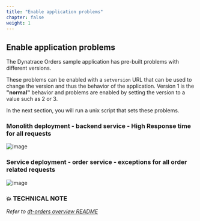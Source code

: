 ```yaml
---
title: "Enable application problems"
chapter: false
weight: 1
---
```

## Enable application problems

The Dynatrace Orders sample application has pre-built problems with different versions.  

These problems can be enabled with a `setversion` URL that can be used to change the version and thus the behavior of the application. Version 1 is the **"normal"** behavior and problems are enabled by setting the version to a value such as 2 or 3.

In the next section, you will run a unix script that sets these problems.

### Monolith deployment - backend service - High Response time for all requests 

![image](/images/aws-lab5_lab3-backend-problem-usecase.png)

### Service deployment - order service - exceptions for all order related requests

![image](/images/aws-lab5_lab3-order-problem-usecase.png)

### 💥 **TECHNICAL NOTE**

<i>Refer to <a href="https://github.com/dt-orders/overview" target="_blank">dt-orders overview README</a></i>

